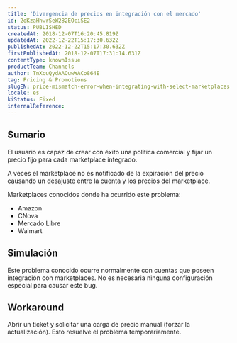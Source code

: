 ```yaml
---
title: 'Divergencia de precios en integración con el mercado'
id: 2oKzaHhwrSeW282EOciSE2
status: PUBLISHED
createdAt: 2018-12-07T16:20:45.819Z
updatedAt: 2022-12-22T15:17:30.632Z
publishedAt: 2022-12-22T15:17:30.632Z
firstPublishedAt: 2018-12-07T17:31:14.631Z
contentType: knownIssue
productTeam: Channels
author: TnXcuQydAAOuwWACo864E
tag: Pricing & Promotions
slugEN: price-mismatch-error-when-integrating-with-select-marketplaces
locale: es
kiStatus: Fixed
internalReference: 
---
```


## Sumario

El usuario es capaz de crear con éxito una política comercial y fijar un precio fijo para cada marketplace integrado. 


A veces el marketplace no es notificado de la expiración del precio causando un desajuste entre la cuenta y los precios del marketplace. 


Marketplaces conocidos donde ha ocurrido este problema:
- Amazon
- CNova
- Mercado Libre
- Walmart


## Simulación

Este problema conocido ocurre normalmente con cuentas que poseen integración con marketplaces. No es necesaria ninguna configuración especial para causar este bug.



## Workaround

Abrir un ticket y solicitar una carga de precio manual (forzar la actualización).  Esto  resuelve el problema temporariamente.

